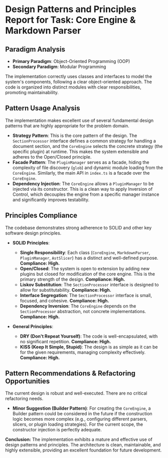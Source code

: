# Design Patterns and Principles Report for Task: Core Engine & Markdown Parser

## Paradigm Analysis

- **Primary Paradigm**: Object-Oriented Programming (OOP)
- **Secondary Paradigm**: Modular Programming

The implementation correctly uses classes and interfaces to model the system's components, following a clear object-oriented approach. The code is organized into distinct modules with clear responsibilities, promoting maintainability.

## Pattern Usage Analysis

The implementation makes excellent use of several fundamental design patterns that are highly appropriate for the problem domain.

- **Strategy Pattern**: This is the core pattern of the design. The `SectionProcessor` interface defines a common strategy for handling a document section, and the `CoreEngine` selects the concrete strategy (the specific plugin) at runtime. This makes the system extensible and adheres to the Open/Closed principle.
- **Facade Pattern**: The `PluginManager` serves as a facade, hiding the complexity of file discovery (`glob`) and dynamic module loading from the `CoreEngine`. Similarly, the main API in `index.ts` is a facade over the `CoreEngine`.
- **Dependency Injection**: The `CoreEngine` allows a `PluginManager` to be injected via its constructor. This is a clean way to apply Inversion of Control, which decouples the engine from a specific manager instance and significantly improves testability.

## Principles Compliance

The codebase demonstrates strong adherence to SOLID and other key software design principles.

- **SOLID Principles**:

  - **Single Responsibility**: Each class (`CoreEngine`, `MarkdownParser`, `PluginManager`, `AstSlicer`) has a distinct and well-defined purpose. **Compliance: High.**
  - **Open/Closed**: The system is open to extension by adding new plugins but closed for modification of the core engine. This is the primary strength of the design. **Compliance: High.**
  - **Liskov Substitution**: The `SectionProcessor` interface is designed to allow for substitutability. **Compliance: High.**
  - **Interface Segregation**: The `SectionProcessor` interface is small, focused, and cohesive. **Compliance: High.**
  - **Dependency Inversion**: The `CoreEngine` depends on the `SectionProcessor` abstraction, not concrete implementations. **Compliance: High.**

- **General Principles**:
  - **DRY (Don't Repeat Yourself)**: The code is well-encapsulated, with no significant repetition. **Compliance: High.**
  - **KISS (Keep It Simple, Stupid)**: The design is as simple as it can be for the given requirements, managing complexity effectively. **Compliance: High.**

## Pattern Recommendations & Refactoring Opportunities

The current design is robust and well-executed. There are no critical refactoring needs.

- **Minor Suggestion (Builder Pattern)**: For creating the `CoreEngine`, a Builder pattern could be considered in the future if the construction logic becomes more complex (e.g., configuring different parsers, slicers, or plugin loading strategies). For the current scope, the constructor injection is perfectly adequate.

**Conclusion:** The implementation exhibits a mature and effective use of design patterns and principles. The architecture is clean, maintainable, and highly extensible, providing an excellent foundation for future development.
